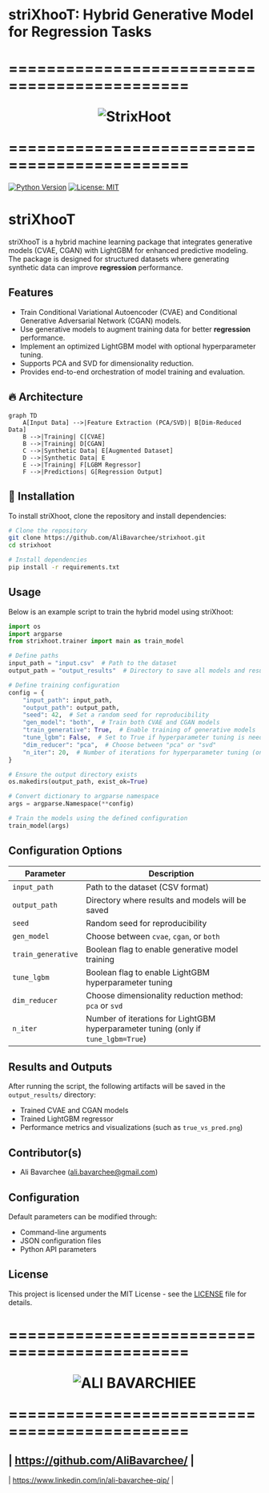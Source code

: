 # **striXhooT: Hybrid Generative Model for Regression Tasks**
=============================================<p align="Center">![StrixHoot](https://teal-broad-gecko-650.mypinata.cloud/ipfs/bafybeiaoj7bft4gmslrswby2amszqswkaxhovsry2p7gcbmkvmqmjfqwwy)</p>=============================================
=====

[![Python Version](https://img.shields.io/badge/python-3.8%2B-blue)](https://www.python.org/)
[![License: MIT](https://img.shields.io/badge/License-MIT-yellow.svg)](https://opensource.org/licenses/MIT)

# striXhooT

striXhooT is a hybrid machine learning package that integrates generative models (CVAE, CGAN) with LightGBM for enhanced predictive modeling. The package is designed for structured datasets where generating synthetic data can improve **regression** performance.

## Features
- Train Conditional Variational Autoencoder (CVAE) and Conditional Generative Adversarial Network (CGAN) models.
- Use generative models to augment training data for better **regression** performance.
- Implement an optimized LightGBM model with optional hyperparameter tuning.
- Supports PCA and SVD for dimensionality reduction.
- Provides end-to-end orchestration of model training and evaluation.

## 🔥 Architecture  
```mermaid
graph TD
    A[Input Data] -->|Feature Extraction (PCA/SVD)| B[Dim-Reduced Data]
    B -->|Training| C[CVAE]
    B -->|Training| D[CGAN]
    C -->|Synthetic Data| E[Augmented Dataset]
    D -->|Synthetic Data| E
    E -->|Training| F[LGBM Regressor]
    F -->|Predictions| G[Regression Output]

```

## 📌 Installation
To install striXhoot, clone the repository and install dependencies:
```sh
# Clone the repository
git clone https://github.com/AliBavarchee/strixhoot.git
cd strixhoot

# Install dependencies
pip install -r requirements.txt
```

## Usage
Below is an example script to train the hybrid model using striXhoot:
```python
import os
import argparse
from strixhoot.trainer import main as train_model

# Define paths
input_path = "input.csv"  # Path to the dataset
output_path = "output_results"  # Directory to save all models and results

# Define training configuration
config = {
    "input_path": input_path,
    "output_path": output_path,
    "seed": 42,  # Set a random seed for reproducibility
    "gen_model": "both",  # Train both CVAE and CGAN models
    "train_generative": True,  # Enable training of generative models
    "tune_lgbm": False,  # Set to True if hyperparameter tuning is needed
    "dim_reducer": "pca",  # Choose between "pca" or "svd"
    "n_iter": 20,  # Number of iterations for hyperparameter tuning (only if tune_lgbm=True)
}

# Ensure the output directory exists
os.makedirs(output_path, exist_ok=True)

# Convert dictionary to argparse namespace
args = argparse.Namespace(**config)

# Train the models using the defined configuration
train_model(args)
```

## Configuration Options
| Parameter        | Description |
|-----------------|-------------|
| `input_path`    | Path to the dataset (CSV format) |
| `output_path`   | Directory where results and models will be saved |
| `seed`          | Random seed for reproducibility |
| `gen_model`     | Choose between `cvae`, `cgan`, or `both` |
| `train_generative` | Boolean flag to enable generative model training |
| `tune_lgbm`     | Boolean flag to enable LightGBM hyperparameter tuning |
| `dim_reducer`   | Choose dimensionality reduction method: `pca` or `svd` |
| `n_iter`        | Number of iterations for LightGBM hyperparameter tuning (only if `tune_lgbm=True`) |

## Results and Outputs
After running the script, the following artifacts will be saved in the `output_results/` directory:
- Trained CVAE and CGAN models
- Trained LightGBM regressor
- Performance metrics and visualizations (such as `true_vs_pred.png`)


## Contributor(s)
- Ali Bavarchee (ali.bavarchee@gmail.com)



## Configuration

Default parameters can be modified through:
- Command-line arguments
- JSON configuration files
- Python API parameters

## License

This project is licensed under the MIT License - see the [LICENSE](LICENSE) file for details.

=============================================<p align="Center">![ALI BAVARCHIEE](https://teal-broad-gecko-650.mypinata.cloud/ipfs/bafkreif332ra4lrdjfzaiowc2ikhl65uflok37e7hmuxomwpccracarqpy)</p>=============================================
=====
| https://github.com/AliBavarchee/ |
----
| https://www.linkedin.com/in/ali-bavarchee-qip/ |

